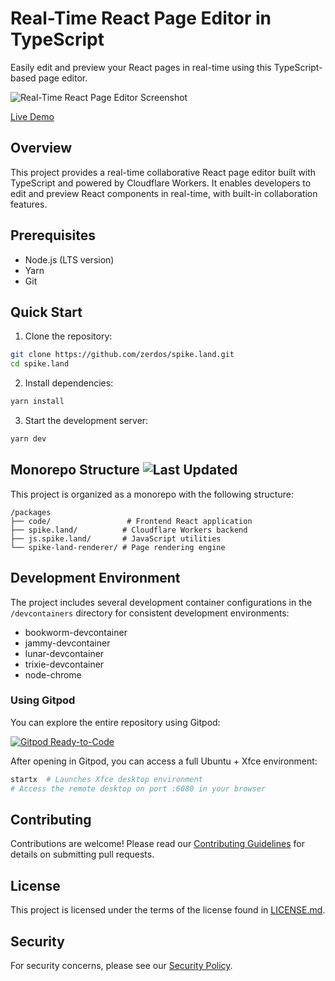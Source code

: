 # Real-Time React Page Editor in TypeScript

Easily edit and preview your React pages in real-time using this TypeScript-based page editor.

![Real-Time React Page Editor Screenshot](https://user-images.githubusercontent.com/1433047/152510761-ecd12293-1eaf-425e-ae7b-71238260cc8c.gif)

[Live Demo](https://spike.land)

## Overview

This project provides a real-time collaborative React page editor built with TypeScript and powered by Cloudflare Workers. It enables developers to edit and preview React components in real-time, with built-in collaboration features.

## Prerequisites

- Node.js (LTS version)
- Yarn
- Git

## Quick Start

1. Clone the repository:
```bash
git clone https://github.com/zerdos/spike.land.git
cd spike.land
```

2. Install dependencies:
```bash
yarn install
```

3. Start the development server:
```bash
yarn dev
```

## Monorepo Structure ![Last Updated](https://img.shields.io/github/last-commit/zerdos/spike.land.svg)

This project is organized as a monorepo with the following structure:

```
/packages
├── code/                 # Frontend React application
├── spike.land/          # Cloudflare Workers backend
├── js.spike.land/       # JavaScript utilities
└── spike-land-renderer/ # Page rendering engine
```

## Development Environment

The project includes several development container configurations in the `/devcontainers` directory for consistent development environments:
- bookworm-devcontainer
- jammy-devcontainer
- lunar-devcontainer
- trixie-devcontainer
- node-chrome

### Using Gitpod

You can explore the entire repository using Gitpod:

[![Gitpod Ready-to-Code](https://img.shields.io/badge/Gitpod-Ready--to--Code-blue?logo=gitpod)](https://gitpod.io/#https://github.com/zerdos/spike.land)

After opening in Gitpod, you can access a full Ubuntu + Xfce environment:
```bash
startx  # Launches Xfce desktop environment
# Access the remote desktop on port :6080 in your browser
```

## Contributing

Contributions are welcome! Please read our [Contributing Guidelines](CONTRIBUTING.md) for details on submitting pull requests.

## License

This project is licensed under the terms of the license found in [LICENSE.md](LICENSE.md).

## Security

For security concerns, please see our [Security Policy](SECURITY.md).
